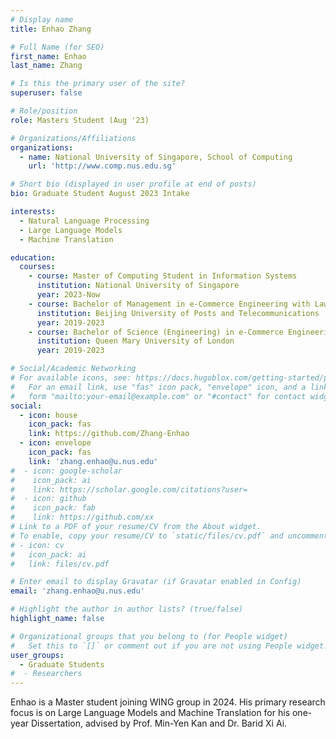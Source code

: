 ```yaml
---
# Display name
title: Enhao Zhang

# Full Name (for SEO)
first_name: Enhao
last_name: Zhang

# Is this the primary user of the site?
superuser: false

# Role/position
role: Masters Student (Aug '23)

# Organizations/Affiliations
organizations:
  - name: National University of Singapore, School of Computing
    url: 'http://www.comp.nus.edu.sg'

# Short bio (displayed in user profile at end of posts)
bio: Graduate Student August 2023 Intake

interests:
  - Natural Language Processing
  - Large Language Models
  - Machine Translation

education:
  courses:
    - course: Master of Computing Student in Information Systems
      institution: National University of Singapore
      year: 2023-Now
    - course: Bachelor of Management in e-Commerce Engineering with Law
      institution: Beijing University of Posts and Telecommunications
      year: 2019-2023
    - course: Bachelor of Science (Engineering) in e-Commerce Engineering with Law (First Class)
      institution: Queen Mary University of London
      year: 2019-2023

# Social/Academic Networking
# For available icons, see: https://docs.hugoblox.com/getting-started/page-builder/#icons
#   For an email link, use "fas" icon pack, "envelope" icon, and a link in the
#   form "mailto:your-email@example.com" or "#contact" for contact widget.
social:
  - icon: house
    icon_pack: fas
    link: https://github.com/Zhang-Enhao
  - icon: envelope
    icon_pack: fas
    link: 'zhang.enhao@u.nus.edu'
#  - icon: google-scholar
#    icon_pack: ai
#    link: https://scholar.google.com/citations?user=
#  - icon: github
#    icon_pack: fab
#    link: https://github.com/xx
# Link to a PDF of your resume/CV from the About widget.
# To enable, copy your resume/CV to `static/files/cv.pdf` and uncomment the lines below.
# - icon: cv
#   icon_pack: ai
#   link: files/cv.pdf

# Enter email to display Gravatar (if Gravatar enabled in Config)
email: 'zhang.enhao@u.nus.edu'

# Highlight the author in author lists? (true/false)
highlight_name: false

# Organizational groups that you belong to (for People widget)
#   Set this to `[]` or comment out if you are not using People widget.
user_groups:
  - Graduate Students
#  - Researchers
---
```

Enhao is a Master student joining WING group in 2024. His primary research focus is on Large Language Models and Machine Translation for his one-year Dissertation, advised by Prof. Min-Yen Kan and Dr. Barid Xi Ai.
